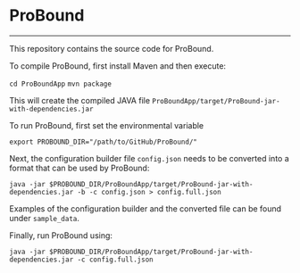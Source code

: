 # ProBound
---
This repository contains the source code for ProBound.

To compile ProBound, first install Maven and then execute:

`cd ProBoundApp`
`mvn package`

This will create the compiled JAVA file `ProBoundApp/target/ProBound-jar-with-dependencies.jar`

To run ProBound, first set the environmental variable

`export PROBOUND_DIR="/path/to/GitHub/ProBound/"`

Next, the configuration builder file `config.json` needs to be converted into a format that can be used by ProBound:

`java -jar $PROBOUND_DIR/ProBoundApp/target/ProBound-jar-with-dependencies.jar -b -c config.json > config.full.json`

Examples of the configuration builder and the converted file can be found under `sample_data`.

Finally, run ProBound using:

`java -jar $PROBOUND_DIR/ProBoundApp/target/ProBound-jar-with-dependencies.jar -c config.full.json`

